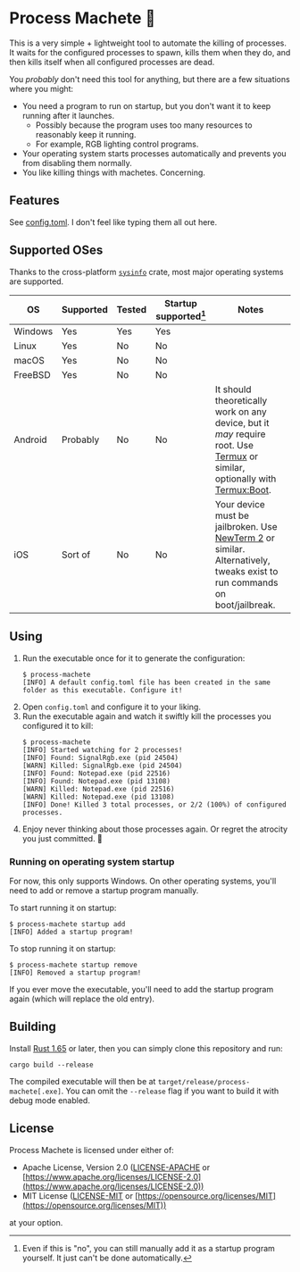 # Process Machete 🔪

This is a very simple + lightweight tool to automate the killing of processes. It waits for the configured processes to spawn, kills them when they do, and then kills itself when all configured processes are dead.

You *probably* don't need this tool for anything, but there are a few situations where you might:

* You need a program to run on startup, but you don't want it to keep running after it launches.
    * Possibly because the program uses too many resources to reasonably keep it running.
    * For example, RGB lighting control programs.
* Your operating system starts processes automatically and prevents you from disabling them normally.
* You like killing things with machetes. Concerning.

## Features

See [config.toml](resources/config.toml). I don't feel like typing them all out here.

## Supported OSes

Thanks to the cross-platform [`sysinfo`](https://crates.io/crates/sysinfo) crate, most major operating systems are supported.

| OS      | Supported | Tested | Startup supported[^1] | Notes                                                                                                                                                                                                    |
|---------|-----------|--------|-----------------------|----------------------------------------------------------------------------------------------------------------------------------------------------------------------------------------------------------|
| Windows | Yes       | Yes    | Yes                   |                                                                                                                                                                                                          |
| Linux   | Yes       | No     | No                    |                                                                                                                                                                                                          |
| macOS   | Yes       | No     | No                    |                                                                                                                                                                                                          |
| FreeBSD | Yes       | No     | No                    |                                                                                                                                                                                                          |
| Android | Probably  | No     | No                    | It should theoretically work on any device, but it *may* require root. Use [Termux](https://termux.dev/en/) or similar, optionally with [Termux:Boot](https://f-droid.org/en/packages/com.termux.boot/). |
| iOS     | Sort of   | No     | No                    | Your device must be jailbroken. Use [NewTerm 2](https://chariz.com/get/newterm) or similar. Alternatively, tweaks exist to run commands on boot/jailbreak.                                               |

[^1]: Even if this is "no", you can still manually add it as a startup program yourself. It just can't be done automatically.

## Using

1. Run the executable once for it to generate the configuration:
   ```
   $ process-machete
   [INFO] A default config.toml file has been created in the same folder as this executable. Configure it!
   ```
2. Open `config.toml` and configure it to your liking.
3. Run the executable again and watch it swiftly kill the processes you configured it to kill:
   ```
   $ process-machete
   [INFO] Started watching for 2 processes!
   [INFO] Found: SignalRgb.exe (pid 24504)
   [WARN] Killed: SignalRgb.exe (pid 24504)
   [INFO] Found: Notepad.exe (pid 22516)
   [INFO] Found: Notepad.exe (pid 13108)
   [WARN] Killed: Notepad.exe (pid 22516)
   [WARN] Killed: Notepad.exe (pid 13108)
   [INFO] Done! Killed 3 total processes, or 2/2 (100%) of configured processes.
   ```
4. Enjoy never thinking about those processes again. Or regret the atrocity you just committed. 🎉

### Running on operating system startup

For now, this only supports Windows. On other operating systems, you'll need to add or remove a startup program manually.

To start running it on startup:

```
$ process-machete startup add
[INFO] Added a startup program!
```

To stop running it on startup:

```
$ process-machete startup remove
[INFO] Removed a startup program!
```

If you ever move the executable, you'll need to add the startup program again (which will replace the old entry).

## Building

Install [Rust 1.65](https://www.rust-lang.org/tools/install) or later, then you can simply clone this repository and run:

```
cargo build --release
```

The compiled executable will then be at `target/release/process-machete[.exe]`. You can omit the `--release` flag if you want to build it with debug mode enabled.

## License

Process Machete is licensed under either of:

* Apache License, Version 2.0 ([LICENSE-APACHE](LICENSE-APACHE) or [https://www.apache.org/licenses/LICENSE-2.0](https://www.apache.org/licenses/LICENSE-2.0))
* MIT License ([LICENSE-MIT](LICENSE-MIT) or [https://opensource.org/licenses/MIT](https://opensource.org/licenses/MIT))

at your option.
